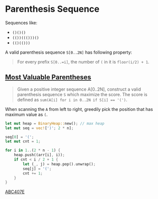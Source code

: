 # Parenthesis Sequence

Sequences like:
* `()()()`
* `(())((()))()`
* `(()(()))`

A valid parenthesis sequence `S[0..2N]` has following property:

> For every prefix `S[0..=i]`, the number of `(` in it is `floor(i/2) + 1`.

## [Most Valuable Parentheses](https://atcoder.jp/contests/abc407/tasks/abc407_e)

> Given a positive integer sequence A[0..2N], construct a valid parenthesis sequence `S` which maximize the score. The score is defined as `sum(A[i] for i in 0..2N if S[i] == '(')`.

When scanning the `A` from left to right, greedily pick the position that has maximum value as `(`.

```rust
let mut heap = BinaryHeap::new(); // max heap
let mut seq = vec![')'; 2 * n];

seq[0] = '(';
let mut cnt = 1;

for i in 1..(2 * n - 1) {
    heap.push((arr[i], i));
    if cnt < i / 2 + 1 {
        let (_, j) = heap.pop().unwrap();
        seq[j] = '(';
        cnt += 1;
    }
}
```

[ABC407E](https://atcoder.jp/contests/abc407/submissions/66232324)